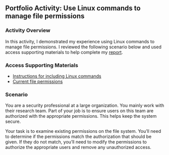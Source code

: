 ## Portfolio Activity: Use Linux commands to manage file permissions

### Activity Overview

In this activity, I demonstrated my experience using Linux commands to manage file permissions. I reviewed the following scenario below and used access supporting materials to help complete my [report](https://github.com/kevin-tran-tech/Google-Cybersecurity/blob/main/Use%20Linux%20commands%20to%20manage%20file%20permissions/File%20permissions%20in%20Linux.pdf).

### Access Supporting Materials
- [Instructions for including Linux commands](https://github.com/kevin-tran-tech/Google-Cybersecurity/blob/main/Use%20Linux%20commands%20to%20manage%20file%20permissions/Instructions%20for%20including%20Linux%20commands.pdf)
- [Current file permissions](https://github.com/kevin-tran-tech/Google-Cybersecurity/blob/main/Use%20Linux%20commands%20to%20manage%20file%20permissions/Current%20file%20permissions.pdf)

### Scenario

You are a security professional at a large organization. You mainly work with their research team. Part of your job is to ensure users on this team are authorized with the appropriate permissions. This helps keep the system secure. 

Your task is to examine existing permissions on the file system. You’ll need to determine if the permissions match the authorization that should be given. If they do not match, you’ll need to modify the permissions to authorize the appropriate users and remove any unauthorized access.
